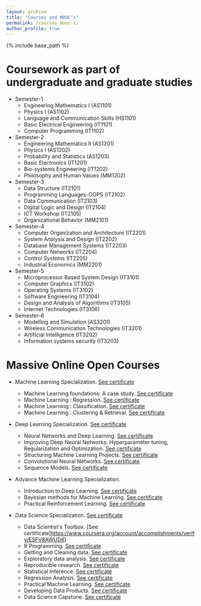```yaml
---
layout: archive
title: "Courses and MOOC's"
permalink: /courses_mooc-s/
author_profile: true
---
```




{% include base_path %}

Coursework as part of undergraduate and graduate studies
======
* Semester-1
  * Engineering Mathematics I (AS1101)
  * Physics I (AS1102)
  * Language and Communication Skills (HS1101)
  * Basic Electrical Engineering (IT1101)
  * Computer Programming (IT1102)
* Semester-2
  * Engineering Mathematics II (AS1201)
  * Physics I (AS1202)
  * Probability and Statistics (AS1203)
  * Basic Electronics (IT1201)
  * Bio-systems Engineering (IT1202)
  * Philosophy and Human Values (MM1202)
* Semester-3
  * Data Structure (IT2101)
  * Programming Languages-OOPS (IT2102)
  * Data Communication (IT2103)
  * Digital Logic and Design (IT2104)
  * ICT Workshop (IT2105)
  * Organizational Behavior (MM2101)
* Semester-4
  * Computer Organization and Architecture (IT2201)
  * System Analysis and Design (IT2202)
  * Database Management Systems (IT2203)
  * Computer Networks (IT2204)
  * Control Systems (IT2205)
  * Industrial Economics (MM2201)
* Semester-5
  * Microprocessor Based System Design (IT3101)
  * Computer Graphics (IT3102)
  * Operating Systems (IT3102)
  * Software Engineering (IT3104)
  * Design and Analysis of Algorithms (IT3105)
  * Internet Technologies (IT3106)
* Semester-6
  * Modelling and Simulation (AS3201)
  * Wireless Communication Technologies (IT3201)
  * Artificial Intelligence (IT3202)
  * Information systems security (IT3203)
  

Massive Online Open Courses
======
* Machine Learning Specialization. [See certificate](https://www.coursera.org/account/accomplishments/specialization/certificate/KF2PPB69JZF3)
  * Machine Learning foundations: A case study. [See certificate](https://www.coursera.org/account/accomplishments/certificate/7GYJ74PBF4ZE)
  * Machine Learning : Regression. [See certificate](https://www.coursera.org/account/accomplishments/verify/BLFMNA38RRSN)
  * Machine Learning : Classification. [See certificate](https://www.coursera.org/account/accomplishments/certificate/ZGXNEMK578TG)
  * Machine Learning : Clustering & Retrieval. [See certificate](https://www.coursera.org/account/accomplishments/certificate/QKMVBHDVZ5B9)

* Deep Learning Specialization. [See certificate](https://www.coursera.org/account/accomplishments/specialization/certificate/UAU2HQLRJDWT)
  * Neural Networks and Deep Learning. [See certificate](https://www.coursera.org/account/accomplishments/verify/TGPVEQJKJVGF)
  * Improving Deep Neural Networks: Hyperparameter tuning, Regularization and Optimization. [See certificate](https://www.coursera.org/account/accomplishments/verify/3XN4D87N8XDN)
  * Structuring Machine Learning Projects. [See certificate](https://www.coursera.org/account/accomplishments/verify/8D33CYPTJAXN)
  * Convolutional Neural Networks. [See certificate](https://www.coursera.org/account/accomplishments/verify/6LVUJRKBAU9U)
  * Sequence Models. [See certificate](https://www.coursera.org/account/accomplishments/verify/MRSFG9SAE7L6)

* Advance Machine Learning Specialization. 
  * Introduction to Deep Learning. [See certificate](https://www.coursera.org/account/accomplishments/certificate/VZJVCAV23B9C)
  * Bayesian methods for Machine Learning. [See certificate](https://www.coursera.org/account/accomplishments/certificate/SEHYZJ29Z3JZ)
  * Practical Reinforcement Learning. [See certificate](https://www.coursera.org/account/accomplishments/certificate/QBTKY5DPRYBW)

* Data Science Specialization. [See certificate](https://www.coursera.org/account/accomplishments/specialization/ZHU4E6SXGDED)
  * Data Scientist's Toolbox. [See certificate]https://www.coursera.org/account/accomplishments/verify/ESFV8AWUD6)
  * R Programming. [See certificate](https://www.coursera.org/account/accomplishments/verify/JSUY4BTY87)
  * Getting and Cleaning data. [See certificate](https://www.coursera.org/account/accomplishments/verify/AXZD3JQPRV)
  * Exploratory data analysis. [See certificate](https://www.coursera.org/account/accomplishments/verify/9UWWJ6WGRE72)
  * Reproducible research. [See certificate](https://www.coursera.org/account/accomplishments/verify/MSYTKGW56YJ5)
  * Statistical Inference. [See certificate](https://www.coursera.org/account/accomplishments/verify/NX8B7JQZULM6)
  * Regression Analysis. [See certificate](https://www.coursera.org/account/accomplishments/verify/FECBA2F5S8ZH)
  * Practical Machine Learning. [See certificate](https://www.coursera.org/account/accomplishments/verify/5USCRKEBRFSA)
  * Developing Data Products. [See certificate](https://www.coursera.org/account/accomplishments/verify/Y9KHJBAXQQ39)
  * Data Science Capstone. [See certificate](https://www.coursera.org/account/accomplishments/verify/JHT8N4GAY6KF)

